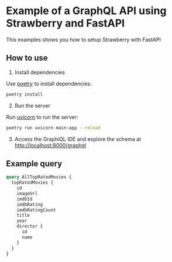 # Example of a GraphQL API using Strawberry and FastAPI

This examples shows you how to setup Strawberry with FastAPI

## How to use

1. Install dependencies

Use [poetry](https://python-poetry.org/) to install dependencies:

```bash
poetry install
```

2. Run the server

Run [uvicorn](https://www.uvicorn.org/) to run the server:

```bash
poetry run uvicorn main:app --reload
```

3. Access the GraphiQL IDE and explore the schema at [http://localhost:8000/graphql](http://localhost:8000/graphql)

## Example query

```graphql
query AllTopRatedMovies {
  topRatedMovies {
    id
    imageUrl
    imdbId
    imdbRating
    imdbRatingCount
    title
    year
    director {
      id
      name
    }
  }
}
```

